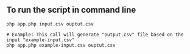 ## To run the script in command line

```
php app.php input.csv ouptut.csv

# Example: This call will generate "output.csv" file based on the input "example-input.csv"
php app.php example-input.csv ouptut.csv
```
